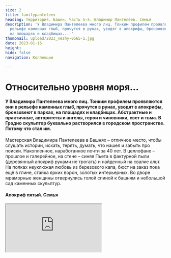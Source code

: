 ```yaml
---
size: 2
title: familypanteleev
heading: Территория. Башни. Часть 5-я. Владимир Пантелеев. Семья
description: 'У Владимира Пантелеева много лиц. Тонким профилем проявляются они в
  рельефе каменных глыб, прячутся в рунах, уводят в апокрифы, бронзовеют в парках,
  на площадях и кладбищах... '
thumbnail: upload/2023_vezhy-0565-1.jpg
date: 2023-01-16
height: 
hide: false
navigation: Коллекции

---
```

# **Относительно уровня моря…**

#### У Владимира Пантелеева много лиц. Тонким профилем проявляются они в рельефе каменных глыб, прячутся в рунах, уводят в апокрифы, бронзовеют в парках, на площадях и кладбищах. Абстрактные и практичные, авторитеты и ангелы, герои и чиновники, свет и тьма. В Гродно скульптор буквально растворился в городском пространстве. Потому что стал им.

Мастерская Владимира Пантелеева в Башнях – отличное место, чтобы слушать истории, искать, терять, думать, что нашел и забыть про поиски. Накопленное, наработанное почти за 40 лет. В целлофане – прошлое и галерейное, на стене – синяя Пьета в фактурной пыли (деревянный апокриф руками не трогать) и найденный на свалке альт. На полках неуклюжая любовь из березового капа, бюст на заказ пока ещё в глине, стайка ярких ворон, золотых интерьерных. Во дворе мраморные женщины отвернулись голой спиной к башням и небольшой сад каменных скульптур.

#### Апокриф пятый. Семья

<div><iframe class="youtube" src="https://www.youtube.com/embed/Qyk4lQRnV7k"></div>
  
Он единственный называет свою башню Касей, вызывая почти стершийся образ польской работницы водной службы. Остальные художники предпочитают просто Башни. Метка на стене показывает градус над уровнем моря или одно из высоких мест в Гродно. 

Есть еще одно клеймо: «Круп и Краузе», на водосборной чаше «на голове» Каси. От нее в толстых стенах змеятся трубы. Некоторые выходы, забитые цементом и закрашенные белой краской, видны до сих пор. В перекрытиях проложены рельсы, металл укрепляет конструкцию, превращая мастерские в крепость с кокетливыми окнами.
  
![Imgur](https://i.imgur.com/1C4gEIf.jpg)
  
– _Башня – это, в принципе, автономная система замка, внизу кочегарка была, топили, сохранились задвижки, люки интересные. Необычно здесь. Отдать Касю и Басю художникам в 80-х  по большому счету была вынужденная мера. Потому что, их нельзя приспособить ни под ресторан, ни под кафе, тем более под музей. Попробуйте по этим лестницам спуститься, были случаи: летали. Вот поэт, покойный Юра Гуменюк, в пальто падал с самого верха. Думал, убьётся. А он встал, поправил шляпу, улыбнулся: зачапіўся.  Мы за 30 лет научились ходить здесь, вот и все_.
  
Этажом выше – мастерская жены: Валентины Шобы. _«Полжизни вместе. Потому что, мы же однокурсники: у нас один поток был: графика, скульптура общие дисциплины вместе, за одной партой.  А здесь просто как-то все нашли друг друга в плане семьи и консолидации творчества. Сначала я получил мастерскую, потом Валя на втором этаже, позже еще Яковенки приехал из Минска. Вот мы втроем осели, и до сих пор мы втроем здесь. Даже не представляю, если бы была другая история. И что в ней главное, определять уж точно не мне»_. 
  
![Imgur](https://i.imgur.com/Lrf1EW6.jpg)
  
**Справка**: Владимир Пантелеев, скульптор, создал сотни образов, которые находятся как в Беларуси, так и далеко за пределами страны. В Гродно можно легко устроить городскую экскурсию, следуя только от скульптуры к скульптуре Владимира Пантелеева: Олимпийцы в Новом парке, Городничанка, лебеди, Ж.Э. Жилибер (его называют горожанином) в районе парке Жилибера, Покрова Пресвятой Богородицы возле кафедрального собора, Святой Губерт, купидон возле загса,  камень Давыду Городенскому у Коложи, многочисленные памятные доски с барельефами и бюсты, например бюст генералу Алексею Антонову. Реализм и дотошное сходство легко переходит в стилизованные абстракции для выставочных работ: Млечный путь, акробат, та же Пьета и Разговоры с месяцем.   
  
Неформальная история Башен + видео: [**Как Кася  и Бася оказались в тупике**](https://www.mamgrodno.com/projects/vejahistory.html)

Проект: Территория. Башни. Часть первая. [**Юрий Яковенко. Время**](https://www.mamgrodno.com/projects/timeyakovenko.html)
  
Проект: Территория. Башни. Часть вторая. [**Иван Русачек.Дом**](https://www.mamgrodno.com/projects/homerusachek.html)

Проект: Территория. Башни. Часть третья [**Александр Болдаков. Вода**](https://www.mamgrodno.com/projects/waterboldakov.html)

Проект: Территория. Башни. Часть четвертая [**Валентина Шоба. Дружба.**](https://www.mamgrodno.com/projects/friendshsiphoba.html)
  
Праект: Тэрыторыя. Башні. Часть шостая[**Сяргей Грыневіч. Сувязі**](https://www.mamgrodno.com/projects/collectiongrinevitch.html)
  
Все тексты на беларуском языке [**тут**](https://www.mamgrodno.com/projects/belvezyall.html)  
  
Автор текста: **Инна МАКСИМЧИК**
  
Автор видео, фото: **Катерина ГОРДЕЕВА**
  
**Необходимо разрешение от авторов на перепечатку в медиа**  